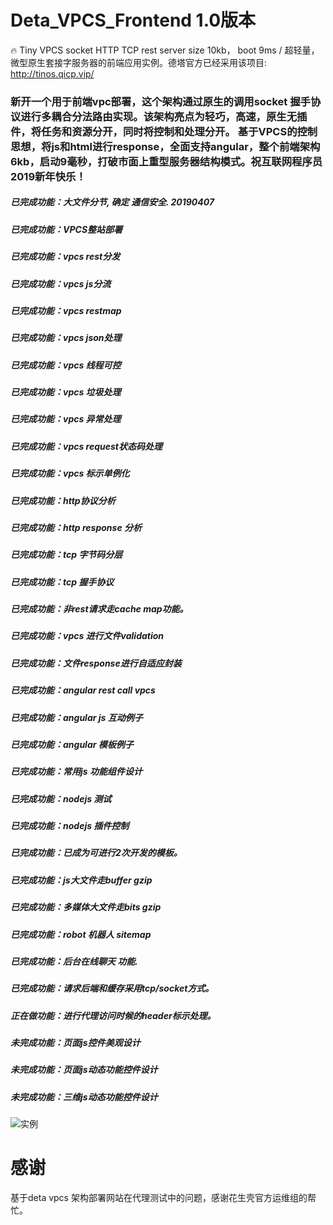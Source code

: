 # Deta_VPCS_Frontend 1.0版本
🔥 Tiny VPCS socket HTTP TCP rest server size 10kb， boot 9ms / 超轻量，微型原生套接字服务器的前端应用实例。德塔官方已经采用该项目: http://tinos.qicp.vip/

### 新开一个用于前端vpc部署，这个架构通过原生的调用socket 握手协议进行多耦合分法路由实现。该架构亮点为轻巧，高速，原生无插件，将任务和资源分开，同时将控制和处理分开。 基于VPCS的控制思想，将js和html进行response，全面支持angular，整个前端架构6kb，启动9毫秒，打破市面上重型服务器结构模式。祝互联网程序员2019新年快乐！

##### 已完成功能：大文件分节, 确定 通信安全. 20190407
##### 已完成功能：VPCS整站部署
##### 已完成功能：vpcs rest分发
##### 已完成功能：vpcs js分流
##### 已完成功能：vpcs restmap
##### 已完成功能：vpcs json处理
##### 已完成功能：vpcs 线程可控
##### 已完成功能：vpcs 垃圾处理
##### 已完成功能：vpcs 异常处理
##### 已完成功能：vpcs request状态码处理
##### 已完成功能：vpcs 标示单例化
##### 已完成功能：http协议分析
##### 已完成功能：http response 分析
##### 已完成功能：tcp 字节码分层
##### 已完成功能：tcp 握手协议
##### 已完成功能：非rest请求走cache map功能。
##### 已完成功能：vpcs 进行文件validation
##### 已完成功能：文件response进行自适应封装
##### 已完成功能：angular rest call vpcs
##### 已完成功能：angular js 互动例子 
##### 已完成功能：angular 模板例子
##### 已完成功能：常用js 功能组件设计
##### 已完成功能：nodejs 测试
##### 已完成功能：nodejs 插件控制
##### 已完成功能：已成为可进行2次开发的模板。
##### 已完成功能：js大文件走buffer gzip
##### 已完成功能：多媒体大文件走bits gzip
##### 已完成功能：robot 机器人 sitemap
##### 已完成功能：后台在线聊天 功能.
##### 已完成功能：请求后端和缓存采用tcp/socket方式。

##### 正在做功能：进行代理访问时候的header标示处理。
##### 未完成功能：页面js控件美观设计
##### 未完成功能：页面js动态功能控件设计
##### 未完成功能：三维js动态功能控件设计
![实例](https://github.com/yaoguangluo/Deta_VPCS_Frontend/blob/master/DETA%2020190426.jpg)



# 感谢
基于deta vpcs 架构部署网站在代理测试中的问题，感谢花生壳官方运维组的帮忙。


